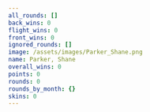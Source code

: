 ```yaml
---
all_rounds: []
back_wins: 0
flight_wins: 0
front_wins: 0
ignored_rounds: []
image: /assets/images/Parker_Shane.png
name: Parker, Shane
overall_wins: 0
points: 0
rounds: 0
rounds_by_month: {}
skins: 0
---
```

